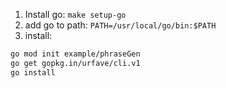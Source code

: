 1.  Install go: `make setup-go`
2.  add go to path: `PATH=/usr/local/go/bin:$PATH`
3.  install:

```bash
go mod init example/phraseGen
go get gopkg.in/urfave/cli.v1
go install
```
